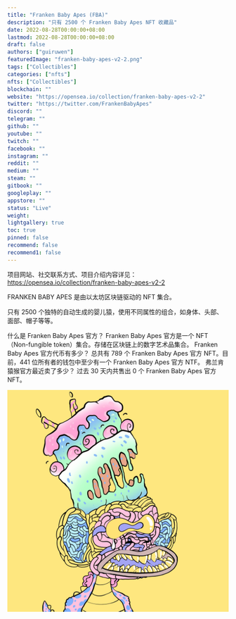 ```yaml
---
title: "Franken Baby Apes (FBA)"
description: "只有 2500 个 Franken Baby Apes NFT 收藏品"
date: 2022-08-28T00:00:00+08:00
lastmod: 2022-08-28T00:00:00+08:00
draft: false
authors: ["guiruwen"]
featuredImage: "franken-baby-apes-v2-2.png"
tags: ["Collectibles"]
categories: ["nfts"]
nfts: ["Collectibles"]
blockchain: ""
website: "https://opensea.io/collection/franken-baby-apes-v2-2"
twitter: "https://twitter.com/FrankenBabyApes"
discord: ""
telegram: ""
github: ""
youtube: ""
twitch: ""
facebook: ""
instagram: ""
reddit: ""
medium: ""
steam: ""
gitbook: ""
googleplay: ""
appstore: ""
status: "Live"
weight: 
lightgallery: true
toc: true
pinned: false
recommend: false
recommend1: false
---
```

项目网站、社交联系方式、项目介绍内容详见：https://opensea.io/collection/franken-baby-apes-v2-2

FRANKEN BABY APES 是由以太坊区块链驱动的 NFT 集合。

只有 2500 个独特的自动生成的婴儿猿，使用不同属性的组合，如身体、头部、面部、帽子等等。

什么是 Franken Baby Apes 官方？
Franken Baby Apes 官方是一个 NFT（Non-fungible token）集合。存储在区块链上的数字艺术品集合。
 Franken Baby Apes 官方代币有多少？
总共有 789 个 Franken Baby Apes 官方 NFT。目前，441 位所有者的钱包中至少有一个 Franken Baby Apes 官方 NTF。
弗兰肯猿猴官方最近卖了多少？
过去 30 天内共售出 0 个 Franken Baby Apes 官方 NFT。

![nft](01.jpg)

